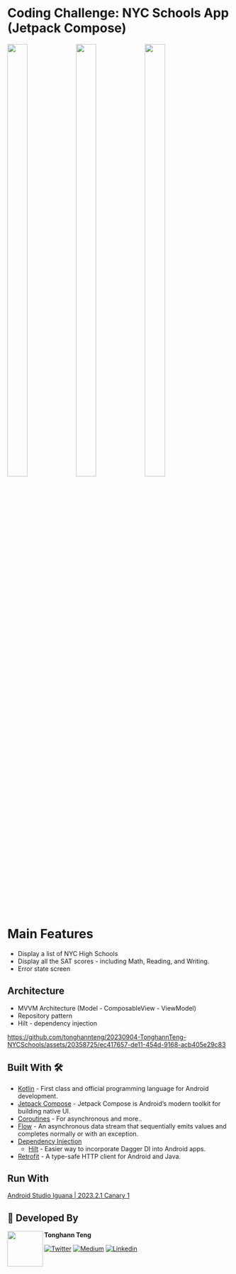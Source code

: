 # Coding Challenge: NYC Schools App (Jetpack Compose)
<p float="left">
  <img width="30%" height="50%" src="https://github.com/tonghannteng/20230904-TonghannTeng-NYCSchools/assets/20358725/cb2a18ce-2336-44bf-9ed0-5efbb7175074" />
  <img width="30%" height="50%" src="https://github.com/tonghannteng/20230904-TonghannTeng-NYCSchools/assets/20358725/66d53a53-a8f6-407d-9252-deb451f83112" />
  <img width="30%" height="50%" src="https://github.com/tonghannteng/20230904-TonghannTeng-NYCSchools/assets/20358725/43d7a1ad-11ad-4688-99ab-86a0694572fa" />
</p>

# Main Features
- Display a list of NYC High Schools 
- Display all the SAT scores - including Math, Reading, and Writing.
- Error state screen


## Architecture
  - MVVM Architecture (Model - ComposableView - ViewModel)
  - Repository pattern
  - Hilt - dependency injection

https://github.com/tonghannteng/20230904-TonghannTeng-NYCSchools/assets/20358725/ec417657-de11-454d-9168-acb405e29c83

## Built With 🛠
- [Kotlin](https://kotlinlang.org/) - First class and official programming language for Android development.
- [Jetpack Compose](https://developer.android.com/jetpack/compose) - Jetpack Compose is Android’s modern toolkit for building native UI.
- [Coroutines](https://kotlinlang.org/docs/reference/coroutines-overview.html) - For asynchronous and more..
- [Flow](https://kotlin.github.io/kotlinx.coroutines/kotlinx-coroutines-core/kotlinx.coroutines.flow/-flow/) - An asynchronous data stream that sequentially emits values and completes normally or with an exception.
- [Dependency Injection](https://developer.android.com/training/dependency-injection)
  - [Hilt](https://dagger.dev/hilt) - Easier way to incorporate Dagger DI into Android apps.
- [Retrofit](https://square.github.io/retrofit/) - A type-safe HTTP client for Android and Java.

## Run With
[Android Studio Iguana | 2023.2.1 Canary 1](https://androidstudio.googleblog.com/2023/08/android-studio-iguana-canary-1-now.html)

## 👨 Developed By

<a href="https://twitter.com/tonghann_teng" target="_blank">
  <img src="https://github.com/tonghannteng/20230904-TonghannTeng-NYCSchools/assets/20358725/da874229-9501-4579-b2c5-0c0b09e94554" width="80" align="left">
</a>


**Tonghann Teng**

[![Twitter](https://img.shields.io/badge/-twitter-grey?logo=twitter)](https://twitter.com/tonghann_teng)
[![Medium](https://img.shields.io/badge/-medium-grey?logo=medium)](https://medium.com/@tengtonghann)
[![Linkedin](https://img.shields.io/badge/-linkedin-grey?logo=linkedin)](https://www.linkedin.com/in/tonghannteng/)






